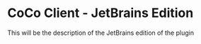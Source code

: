 # CoCo Client - JetBrains Edition

This will be the description of the JetBrains edition of the plugin